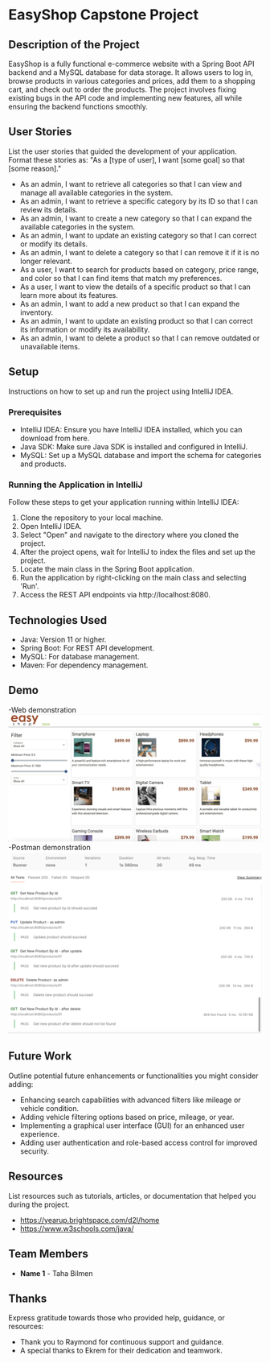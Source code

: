 # EasyShop Capstone Project

## Description of the Project

EasyShop is a fully functional e-commerce website with a Spring Boot API backend and a MySQL database for data storage. 
It allows users to log in, browse products in various categories and prices, add them to a shopping cart, and check out to order the products. 
The project involves fixing existing bugs in the API code and implementing new features, all while ensuring the backend functions smoothly.


## User Stories

List the user stories that guided the development of your application. Format these stories as: "As a [type of user], I want [some goal] so that [some reason]."

- As an admin, I want to retrieve all categories so that I can view and manage all available categories in the system.
- As an admin, I want to retrieve a specific category by its ID so that I can review its details.
- As an admin, I want to create a new category so that I can expand the available categories in the system.
- As an admin, I want to update an existing category so that I can correct or modify its details.
- As an admin, I want to delete a category so that I can remove it if it is no longer relevant.
- As a user, I want to search for products based on category, price range, and color so that I can find items that match my preferences.
- As a user, I want to view the details of a specific product so that I can learn more about its features.
- As an admin, I want to add a new product so that I can expand the inventory.
- As an admin, I want to update an existing product so that I can correct its information or modify its availability.
- As an admin, I want to delete a product so that I can remove outdated or unavailable items.




## Setup

Instructions on how to set up and run the project using IntelliJ IDEA.

### Prerequisites

- IntelliJ IDEA: Ensure you have IntelliJ IDEA installed, which you can download from here.
- Java SDK: Make sure Java SDK is installed and configured in IntelliJ.
- MySQL: Set up a MySQL database and import the schema for categories and products.

### Running the Application in IntelliJ

Follow these steps to get your application running within IntelliJ IDEA:

1. Clone the repository to your local machine.
2. Open IntelliJ IDEA.
3. Select "Open" and navigate to the directory where you cloned the project.
4. After the project opens, wait for IntelliJ to index the files and set up the project.
5. Locate the main class in the Spring Boot application.
6. Run the application by right-clicking on the main class and selecting 'Run'.
7. Access the REST API endpoints via http://localhost:8080.

## Technologies Used

- Java: Version 11 or higher.
- Spring Boot: For REST API development.
- MySQL: For database management.
- Maven: For dependency management.

## Demo

-Web demonstration ![EasyShopWeb.png](imgs/EasyShopWeb.png)
-Postman demonstration ![PostmanDemo.png](imgs/PostmanDemo.png)


## Future Work

Outline potential future enhancements or functionalities you might consider adding:

- Enhancing search capabilities with advanced filters like mileage or vehicle condition.
- Adding vehicle filtering options based on price, mileage, or year.
- Implementing a graphical user interface (GUI) for an enhanced user experience.
- Adding user authentication and role-based access control for improved security.

## Resources

List resources such as tutorials, articles, or documentation that helped you during the project.

- https://yearup.brightspace.com/d2l/home
- https://www.w3schools.com/java/

## Team Members

- **Name 1** - Taha Bilmen

## Thanks

Express gratitude towards those who provided help, guidance, or resources:

- Thank you to Raymond for continuous support and guidance.
- A special thanks to Ekrem for their dedication and teamwork.